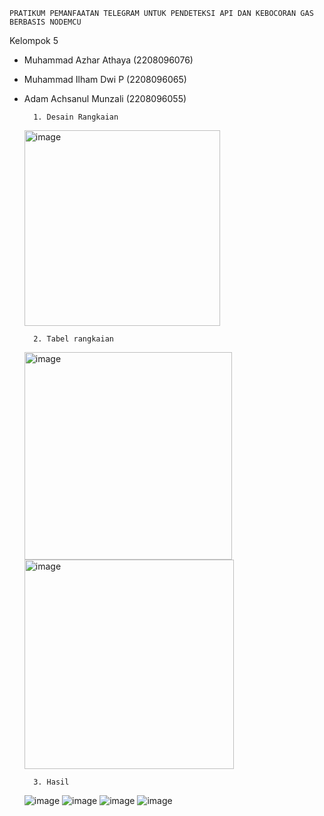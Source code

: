 	PRATIKUM PEMANFAATAN TELEGRAM UNTUK PENDETEKSI API DAN KEBOCORAN GAS BERBASIS NODEMCU

Kelompok 5
- Muhammad Azhar Athaya	(2208096076)
- Muhammad Ilham Dwi P	(2208096065)
- Adam Achsanul Munzali	(2208096055)

        1. Desain Rangkaian
   <img width="313" alt="image" src="https://github.com/user-attachments/assets/39b8cfee-eaf9-478c-bb1f-87cbed8d4301" />

        2. Tabel rangkaian
   <img width="332" alt="image" src="https://github.com/user-attachments/assets/ecc3ba8f-2357-45ac-948d-e4f66b0c2fd3" />
   <img width="335" alt="image" src="https://github.com/user-attachments/assets/efe8eb10-32ea-4654-8002-cf7750732abc" />

        3. Hasil
  ![image](https://github.com/user-attachments/assets/6e551c5f-5311-411f-901f-1a8dbb27f4e4)
  ![image](https://github.com/user-attachments/assets/a6c58e04-604d-41dc-bf61-d607120c34c5)
  ![image](https://github.com/user-attachments/assets/b580ba88-7cb5-476d-8bc4-c828cd0e9732)
  ![image](https://github.com/user-attachments/assets/7d7edad2-1fb4-4ebb-85d7-db00c00c25fa)

  





